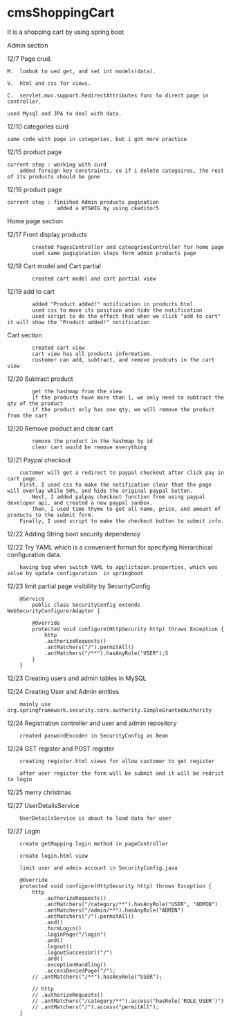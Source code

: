 # cmsShoppingCart
It is a shopping cart by using spring boot

Admin section

12/7 Page crud. 

	M.  lombok to ued get, and set int models(data).

	V.  html and css for views.

	C.  servlet.mvc.support.RedirectAttributes func to direct page in controller.

	used Mysql and JPA to deal with data.

12/10 categories curd

	same code with page in categories, but i got more practice 

12/15 product page

	current step : working with curd 
		added foreign key constraints, so if i delete categoires, the rest of its products should be gone

12/16 product page

	current step : finished Admin products pagination
               		added a WYSWIG by using ckeditor5
               
Home page section

12/17 Front display products

            created PagesController and cateogriesController for home page
            used same pagigination steps form admin products page

12/18 Cart model and Cart partial

           	created cart model and cart partial view

12/19 add to cart

            added "Product added!" notification in products.html
            used css to move its position and hide the notification
            used script to do the effect that when we click "add to cart" it will show the "Product added!" notification

Cart section

        	created cart view
            cart view has all products informatiom.
            customer can add, subtract, and remove prodcuts in the cart view

12/20 Subtract product

            get the hashmap from the view
            if the products have more than 1, we only need to subtract the qty of the product
            if the product only has one qty, we will remove the product from the cart
			
12/20 Remove product and clear cart

            remove the product in the hashmap by id
            clear cart would be remove everything

12/21 Paypal checkout

		customer will get a redirect to paypal checkout after click pay in cart page. 
		First, I used css to make the notification clear that the page will overlay while 50%, and hide the original paypal button.
        	Next, I added palpay checkout function from using paypal developer api, and created a new paypal sanbox.
        	Then, I used time thyme to get all name, price, and amount of products to the submit form.
		Finally, I used script to make the checkout button to submit info.
         

12/22 Adding String boot security dependency

12/22 Try YAML which is a convenient format for specifying hierarchical configuration data.
		
		having bug when switch YAML to applictaion.properties, which was solve by update configuration  in springboot
	
12/23 limit partial page visibility by SecurityConfig

		@Service
			public class SecurityConfig extends WebSecurityConfigurerAdapter {

    		@Override
    		protected void configure(HttpSecurity http) throws Exception {
        		http
                .authorizeRequests()
                .antMatchers("/").permitAll()
                .antMatchers("/**").hasAnyRole("USER");S
    		}
		}

12/23 Creating users and admin tables in MySQL

12/24 Creating User and Admin entities 
		
		mainly use org.springframework.security.core.authority.SimpleGrantedAuthority

12/24 Registration controller and user and admin repository

		created paswordEncoder in SecurityConfig as Bean

12/24 GET register and POST register

		creating register.html views for allow customer to get register 

		after user register the form will be submit and it will be redrict to login 

12/25 merry christmas

12/27 UserDetailsService

		UserDetailsService is about to load data for user 

12/27 Login

		create getMapping login method in pageController

		create login.html view

		limit user and admin account in SecurityConfig.java

		@Override
    	protected void configure(HttpSecurity http) throws Exception {
        	http
                .authorizeRequests()
                .antMatchers("/category/**").hasAnyRole("USER", "ADMIN")
                .antMatchers("/admin/**").hasAnyRole("ADMIN")
                .antMatchers("/").permitAll()
                .and()
                .formLogin()
                .loginPage("/login")
                .and()
                .logout()
                .logoutSuccessUrl("/")
                .and()
                .exceptionHandling()
                .accessDeniedPage("/");
        	// .antMatchers("/**").hasAnyRole("USER");

        	// http
        	// .authorizeRequests()
        	// .antMatchers("/category/**").access("hasRole('ROLE_USER')")
        	// .antMatchers("/").access("permitAll");
    	}




